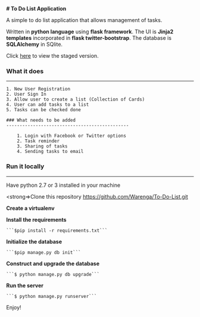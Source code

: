 
<strong># To Do List Application</strong>

A simple to do list application that allows management of tasks.

Written in <strong>python language</strong> using <strong>flask framework</strong>. The UI is <strong>Jinja2 templates</strong> incorporated in <strong>flask twitter-bootstrap</strong>. The database is <strong>SQLAlchemy</strong> in <stong>SQlite</stong>.


Click <a href="http://tolist-staging.herokuapp.com/"> here</a> to view the staged version.


### What it does
------------------------------------------------

	1. New User Registration
	2. User Sign In
	3. Allow user to create a list (Collection of Cards)
	4. User can add tasks to a list
	5. Tasks can be checked done

	### What needs to be added
	----------------------------------------------

		1. Login with Facebook or Twitter options
		2. Task reminder
		3. Sharing of tasks
		4. Sending tasks to email



### Run it locally
--------------------------------------------------
Have python 2.7 or 3 installed in your machine

<strong=>Clone this repository</strong>
	https://github.com/Warenga/To-Do-List.git

<strong>Create a virtualenv</strong>

<strong>Install the requirements</strong>

	```$pip install -r requirements.txt```

<strong>Initialize the database</strong>

	```$pip manage.py db init```

<strong>Construct and upgrade the database</strong>

	```$ python manage.py db upgrade```

<strong>Run the server</strong>

	```$ python manage.py runserver```

Enjoy!


		

